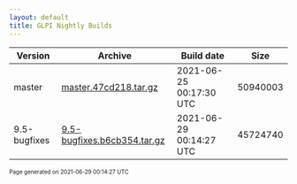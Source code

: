 ```yaml
---
layout: default
title: GLPI Nightly Builds
---
```


Version|Archive|Build date|Size
---|---|---|---
master|[master.47cd218.tar.gz](master.47cd218.tar.gz)|2021-06-25 00:17:30 UTC|50940003
9.5-bugfixes|[9.5-bugfixes.b6cb354.tar.gz](9.5-bugfixes.b6cb354.tar.gz)|2021-06-29 00:14:27 UTC|45724740

<font size="1">Page generated on 2021-06-29 00:14:27 UTC</font>

